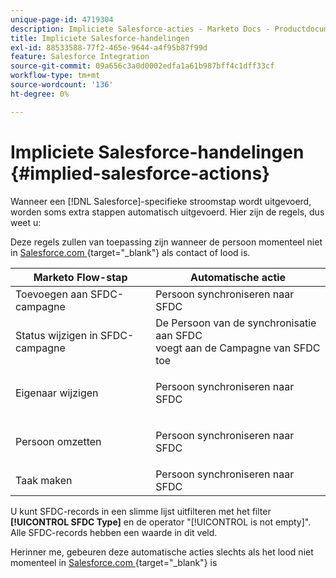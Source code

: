 ```yaml
---
unique-page-id: 4719304
description: Impliciete Salesforce-acties - Marketo Docs - Productdocumentatie
title: Impliciete Salesforce-handelingen
exl-id: 88533588-77f2-465e-9644-a4f95b87f99d
feature: Salesforce Integration
source-git-commit: 09a656c3a0d0002edfa1a61b987bff4c1dff33cf
workflow-type: tm+mt
source-wordcount: '136'
ht-degree: 0%

---
```


# Impliciete Salesforce-handelingen {#implied-salesforce-actions}

Wanneer een [!DNL Salesforce]-specifieke stroomstap wordt uitgevoerd, worden soms extra stappen automatisch uitgevoerd. Hier zijn de regels, dus weet u:

Deze regels zullen van toepassing zijn wanneer de persoon momenteel niet in [ Salesforce.com ](https://Salesforce.com){target="_blank"} als contact of lood is.

<table>
 <thead>
  <tr>
   <th>Marketo Flow-stap</th>
   <th>Automatische actie</th>
  </tr>
 </thead>
 <tbody>
  <tr>
   <td>Toevoegen aan SFDC-campagne</td>
   <td>Persoon synchroniseren naar SFDC</td>
  </tr>
  <tr>
   <td>Status wijzigen in SFDC-campagne</td>
   <td>De Persoon van de synchronisatie aan SFDC <br> voegt aan de Campagne van SFDC toe</td>
  </tr>
  <tr>
   <td>Eigenaar wijzigen</td>
   <td><p>Persoon synchroniseren naar SFDC</p></td>
  </tr>
  <tr>
   <td>Persoon omzetten</td>
   <td><p>Persoon synchroniseren naar SFDC</p></td>
  </tr>
  <tr>
   <td>Taak maken</td>
   <td>Persoon synchroniseren naar SFDC</td>
  </tr>
 </tbody>
</table>

U kunt SFDC-records in een slimme lijst uitfilteren met het filter **[!UICONTROL SFDC Type]** en de operator &quot;[!UICONTROL is not empty]&quot;. Alle SFDC-records hebben een waarde in dit veld.

Herinner me, gebeuren deze automatische acties slechts als het lood niet momenteel in [ Salesforce.com ](https://salesforce.com){target="_blank"} is
